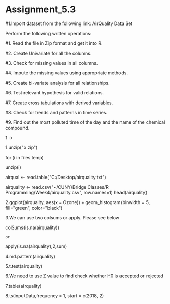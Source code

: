 # Assignment_5.3
#1.Import dataset from the following link: AirQuality Data Set

Perform the following written operations:

#1. Read the file in Zip format and get it into R.

#2. Create Univariate for all the columns.

#3. Check for missing values in all columns.

#4. Impute the missing values using appropriate methods.

#5. Create bi-variate analysis for all relationships.

#6. Test relevant hypothesis for valid relations.

#7. Create cross tabulations with derived variables.

#8. Check for trends and patterns in time series.

#9. Find out the most polluted time of the day and the name of the chemical compound.

1 ->

1.unzip("x.zip")

for (i in files.temp)

unzip(i)

airqual <- read.table("C:/Desktop/airquality.txt")

airquality <- read.csv("~/CUNY/Bridge Classes/R Programming/Week4/airquality.csv", row.names=1) head(airquality)

2.ggplot(airquality, aes(x = Ozone)) + geom_histogram(binwidth = 5, fill="green", color="black")

3.We can use two colsums or apply. Please see below

colSums(is.na(airquality))

    or 
apply(is.na(airquality),2,sum)

4.md.pattern(airquality)

5.t.test(airquality)

6.We need to use Z value to find check whether H0 is accepted or rejected

7.table(airquality)

8.ts(inputData,frequency = 1, start = c(2018, 2)
